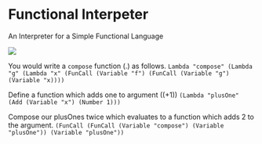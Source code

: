 # Functional Interpeter
An Interpreter for a Simple Functional Language

<img src="https://cdn-images-1.medium.com/max/2600/1*ntgBBkoEipqEHD-NpgAspg.png">

You would write a `compose` function (.) as follows.
```Lambda "compose" (Lambda "g" (Lambda "x" (FunCall (Variable "f") (FunCall (Variable "g") (Variable "x))))```

Define a function which adds one to argument ((+1))
```(Lambda "plusOne" (Add (Variable "x") (Number 1)))```

Compose our plusOnes twice which evaluates to a function which adds 2 to the argument.
```(FunCall (FunCall (Variable "compose") (Variable "plusOne")) (Variable "plusOne"))```
